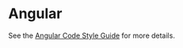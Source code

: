 # Angular

See the [Angular Code Style Guide](../../../contributing/code-style/web/angular.md) for more
details.
